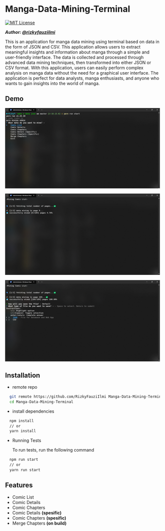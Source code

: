 # Manga-Data-Mining-Terminal
[![MIT License](https://img.shields.io/badge/License-MIT-green.svg)](https://choosealicense.com/licenses/mit/)

***Author: [@rizkyfauziilmi](https://github.com/RizkyFauziIlmi)***

This is an application for manga data mining using terminal based on data in the form of JSON and CSV. This application allows users to extract meaningful insights and information about manga through a simple and user-friendly interface. The data is collected and processed through advanced data mining techniques, then transformed into either JSON or CSV format. With this application, users can easily perform complex analysis on manga data without the need for a graphical user interface. The application is perfect for data analysts, manga enthusiasts, and anyone who wants to gain insights into the world of manga.

## Demo

![](https://github.com/RizkyFauziIlmi/Manga-Data-Mining-Terminal/blob/master/assets/asset1.png)

![](https://github.com/RizkyFauziIlmi/Manga-Data-Mining-Terminal/blob/master/assets/asset2.png)

![](https://github.com/RizkyFauziIlmi/Manga-Data-Mining-Terminal/blob/master/assets/asset3.png)

## Installation

- remote repo

```bash
  git remote https://github.com/RizkyFauziIlmi Manga-Data-Mining-Terminal.git
  cd Manga-Data-Mining-Terminal
```
- install dependencies

```bash
  npm install
  // or
  yarn install
```

- Running Tests

  To run tests, run the following command

```bash
  npm run start
  // or
  yarn run start
```


## Features

- Comic List
- Comic Details
- Comic Chapters
- Comic Details **(spesific)**
- Comic Chapters **(spesific)**
- Merge Chapters **(on build)**
    
